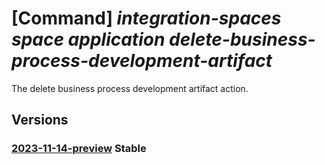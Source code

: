 # [Command] _integration-spaces space application delete-business-process-development-artifact_

The delete business process development artifact action.

## Versions

### [2023-11-14-preview](/Resources/mgmt-plane/L3N1YnNjcmlwdGlvbnMve30vcmVzb3VyY2Vncm91cHMve30vcHJvdmlkZXJzL21pY3Jvc29mdC5pbnRlZ3JhdGlvbnNwYWNlcy9zcGFjZXMve30vYXBwbGljYXRpb25zL3t9L2RlbGV0ZWJ1c2luZXNzcHJvY2Vzc2RldmVsb3BtZW50YXJ0aWZhY3Q=/2023-11-14-preview.xml) **Stable**

<!-- mgmt-plane /subscriptions/{}/resourcegroups/{}/providers/microsoft.integrationspaces/spaces/{}/applications/{}/deletebusinessprocessdevelopmentartifact 2023-11-14-preview -->
